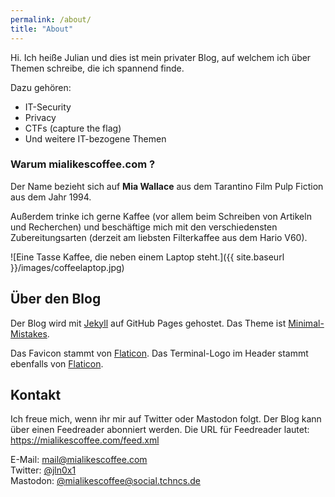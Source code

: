 ```yaml
---
permalink: /about/
title: "About"
---
```


Hi. Ich heiße Julian und dies ist mein privater Blog, auf welchem ich über Themen schreibe, die ich spannend finde.

Dazu gehören:

* IT-Security
* Privacy
* CTFs (capture the flag)
* Und weitere IT-bezogene Themen


### Warum mialikescoffee.com ?

Der Name bezieht sich auf **Mia Wallace** aus dem Tarantino Film Pulp Fiction aus dem Jahr 1994. 

Außerdem trinke ich gerne Kaffee (vor allem beim Schreiben von Artikeln und Recherchen) und beschäftige mich mit den verschiedensten Zubereitungsarten (derzeit am liebsten Filterkaffee aus dem Hario V60).
  
![Eine Tasse Kaffee, die neben einem Laptop steht.]({{ site.baseurl }}/images/coffeelaptop.jpg)  
  
  
## Über den Blog

Der Blog wird mit [Jekyll](https://jekyllrb.com/) auf GitHub Pages gehostet. Das Theme ist [Minimal-Mistakes](https://mmistakes.github.io/minimal-mistakes/).

Das Favicon stammt von [Flaticon](https://www.flaticon.com/free-icons/coffee).
Das Terminal-Logo im Header stammt ebenfalls von [Flaticon](https://www.flaticon.com/free-icon/terminal_7544562).

## Kontakt

Ich freue mich, wenn ihr mir auf Twitter oder Mastodon folgt. Der Blog kann über einen Feedreader abonniert werden. Die URL für Feedreader lautet: https://mialikescoffee.com/feed.xml

E-Mail: [mail@mialikescoffee.com](mailto:mail@mialikescoffee.com)  
Twitter: [@jln0x1](https://twitter.com/jln0x1)   
Mastodon: [@mialikescoffee@social.tchncs.de](https://social.tchncs.de/@mialikescoffee)
